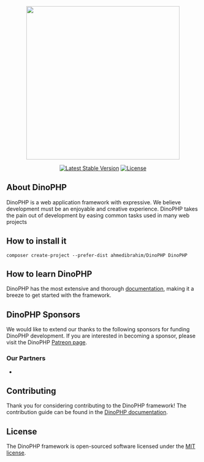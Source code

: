 <p align="center"><a href="https://DinoPHP.com" rel="nofollow"><img src="https://user-images.githubusercontent.com/32125808/126076617-b482ce18-b98e-4851-b90b-a770ff6119e8.png" width="400" style="max-width:100%;"></a></p>

<p align="center">
<a href="https://packagist.org/packages/ahmed-ibrahim/DinoPHP"><img src="https://img.shields.io/static/v1?label=packagist&message=1.0.2&color=default" alt="Latest Stable Version"></a>
<a href="https://packagist.org/packages/laravel/framework"><img src="https://img.shields.io/static/v1?label=license&message=MIT&color=green" alt="License"></a>
</p>

## About DinoPHP
DinoPHP is a web application framework with expressive. We believe development must be an enjoyable and creative experience. DinoPHP takes the pain out of development by easing common tasks used in many web projects

## How to install it
``
composer create-project --prefer-dist ahmedibrahim/DinoPHP DinoPHP
``
## How to learn DinoPHP
DinoPHP has the most extensive and thorough [documentation](https://DinoPHP.com/docs), making it a breeze to get started with the framework.

## DinoPHP Sponsors
We would like to extend our thanks to the following sponsors for funding DinoPHP development. If you are interested in becoming a sponsor, please visit the DinoPHP [Patreon page](https://www.patreon.com/ahmedmohammed).

### Our Partners

-

## Contributing
Thank you for considering contributing to the DinoPHP framework! The contribution guide can be found in the [DinoPHP documentation](https://DinoPHP.com/docs/contribution).

## License
The DinoPHP framework is open-sourced software licensed under the [MIT license](https://opensource.org/licenses/MIT).
